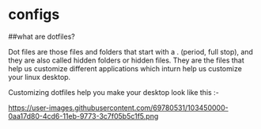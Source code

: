 # configs

##what are dotfiles?

Dot files are those files and folders that start with a . (period, full stop), and they are also called hidden folders or hidden files.
They are the files that help us customize different applications which inturn help us customize your linux desktop.

Customizing dotfiles help you make your desktop look like this :-

https://user-images.githubusercontent.com/69780531/103450000-0aa17d80-4cd6-11eb-9773-3c7f05b5c1f5.png
